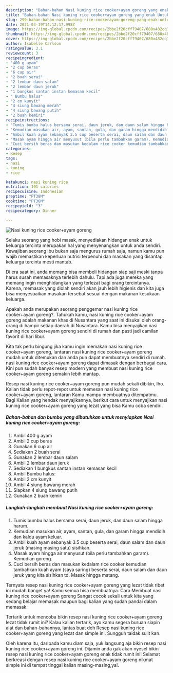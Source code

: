 ```yaml
---
description: "Bahan-bahan Nasi kuning rice cooker+ayam goreng yang enak Untuk Jualan"
title: "Bahan-bahan Nasi kuning rice cooker+ayam goreng yang enak Untuk Jualan"
slug: 299-bahan-bahan-nasi-kuning-rice-cookerayam-goreng-yang-enak-untuk-jualan
date: 2021-03-19T14:12:17.998Z
image: https://img-global.cpcdn.com/recipes/2bbe2f20cff79407/680x482cq70/nasi-kuning-rice-cookerayam-goreng-foto-resep-utama.jpg
thumbnail: https://img-global.cpcdn.com/recipes/2bbe2f20cff79407/680x482cq70/nasi-kuning-rice-cookerayam-goreng-foto-resep-utama.jpg
cover: https://img-global.cpcdn.com/recipes/2bbe2f20cff79407/680x482cq70/nasi-kuning-rice-cookerayam-goreng-foto-resep-utama.jpg
author: Isabelle Carlson
ratingvalue: 3.1
reviewcount: 3
recipeingredient:
- "400 g ayam"
- "2 cup beras"
- "6 cup air"
- "2 buah serai"
- "2 lembar daun salam"
- "2 lembar daun jeruk"
- "1 bungkus santan instan kemasan kecil"
- " Bumbu halus"
- "2 cm kunyit"
- "4 siung bawang merah"
- "4 siung bawang putih"
- "2 buah kemiri"
recipeinstructions:
- "Tumis bumbu halus bersama serai, daun jeruk, dan daun salam hingga harum."
- "Kemudian masukan air, ayam, santan, gula, dan garam hingga mendidih dan kaldu ayam keluar."
- "Ambil kuah ayam sebanyak 3.5 cup beserta serai, daun salam dan daun jeruk (masing masing satu) sisihkan."
- "Masak ayam hingga air menyusut (bila perlu tambahkan garam). Kemudian goreng."
- "Cuci bersih beras dan masukan kedalam rice cooker kemudian tambahkan kuah ayam (saya saring) beserta serai, daun salam dan daun jeruk yang kita sisihkan td. Masak hingga matang."
categories:
- Resep
tags:
- nasi
- kuning
- rice

katakunci: nasi kuning rice 
nutrition: 191 calories
recipecuisine: Indonesian
preptime: "PT38M"
cooktime: "PT36M"
recipeyield: "3"
recipecategory: Dinner

---
```



![Nasi kuning rice cooker+ayam goreng](https://img-global.cpcdn.com/recipes/2bbe2f20cff79407/680x482cq70/nasi-kuning-rice-cookerayam-goreng-foto-resep-utama.jpg)

Selaku seorang yang hobi masak, menyediakan hidangan enak untuk keluarga tercinta merupakan hal yang menyenangkan untuk anda sendiri. Kewajiban seorang ibu bukan saja mengurus rumah saja, namun kamu pun wajib memastikan keperluan nutrisi terpenuhi dan masakan yang disantap keluarga tercinta mesti mantab.

Di era  saat ini, anda memang bisa membeli hidangan siap saji meski tanpa harus susah memasaknya terlebih dahulu. Tapi ada juga mereka yang memang ingin menghidangkan yang terlezat bagi orang tercintanya. Karena, memasak yang diolah sendiri akan jauh lebih higienis dan kita juga bisa menyesuaikan masakan tersebut sesuai dengan makanan kesukaan keluarga. 



Apakah anda merupakan seorang penggemar nasi kuning rice cooker+ayam goreng?. Tahukah kamu, nasi kuning rice cooker+ayam goreng adalah makanan khas di Nusantara yang saat ini disukai oleh orang-orang di hampir setiap daerah di Nusantara. Kamu bisa menyajikan nasi kuning rice cooker+ayam goreng sendiri di rumah dan pasti jadi camilan favorit di hari libur.

Kita tak perlu bingung jika kamu ingin memakan nasi kuning rice cooker+ayam goreng, lantaran nasi kuning rice cooker+ayam goreng mudah untuk ditemukan dan anda pun dapat membuatnya sendiri di rumah. nasi kuning rice cooker+ayam goreng dapat dimasak dengan berbagai cara. Kini pun sudah banyak resep modern yang membuat nasi kuning rice cooker+ayam goreng semakin lebih mantap.

Resep nasi kuning rice cooker+ayam goreng pun mudah sekali dibikin, lho. Kalian tidak perlu repot-repot untuk memesan nasi kuning rice cooker+ayam goreng, lantaran Kamu mampu membuatnya ditempatmu. Bagi Kalian yang hendak menyajikannya, berikut cara untuk menyajikan nasi kuning rice cooker+ayam goreng yang lezat yang bisa Kamu coba sendiri.

<!--inarticleads1-->

##### Bahan-bahan dan bumbu yang dibutuhkan untuk menyiapkan Nasi kuning rice cooker+ayam goreng:

1. Ambil 400 g ayam
1. Ambil 2 cup beras
1. Gunakan 6 cup air
1. Sediakan 2 buah serai
1. Gunakan 2 lembar daun salam
1. Ambil 2 lembar daun jeruk
1. Sediakan 1 bungkus santan instan kemasan kecil
1. Ambil  Bumbu halus:
1. Ambil 2 cm kunyit
1. Ambil 4 siung bawang merah
1. Siapkan 4 siung bawang putih
1. Gunakan 2 buah kemiri




<!--inarticleads2-->

##### Langkah-langkah membuat Nasi kuning rice cooker+ayam goreng:

1. Tumis bumbu halus bersama serai, daun jeruk, dan daun salam hingga harum.
1. Kemudian masukan air, ayam, santan, gula, dan garam hingga mendidih dan kaldu ayam keluar.
1. Ambil kuah ayam sebanyak 3.5 cup beserta serai, daun salam dan daun jeruk (masing masing satu) sisihkan.
1. Masak ayam hingga air menyusut (bila perlu tambahkan garam). Kemudian goreng.
1. Cuci bersih beras dan masukan kedalam rice cooker kemudian tambahkan kuah ayam (saya saring) beserta serai, daun salam dan daun jeruk yang kita sisihkan td. Masak hingga matang.




Ternyata resep nasi kuning rice cooker+ayam goreng yang lezat tidak ribet ini mudah banget ya! Kamu semua bisa membuatnya. Cara Membuat nasi kuning rice cooker+ayam goreng Sangat cocok sekali untuk kita yang sedang belajar memasak maupun bagi kalian yang sudah pandai dalam memasak.

Tertarik untuk mencoba bikin resep nasi kuning rice cooker+ayam goreng lezat tidak rumit ini? Kalau kalian tertarik, ayo kamu segera buruan siapin alat dan bahan-bahannya, lantas buat deh Resep nasi kuning rice cooker+ayam goreng yang lezat dan simple ini. Sungguh taidak sulit kan. 

Oleh karena itu, daripada kamu diam saja, yuk langsung aja bikin resep nasi kuning rice cooker+ayam goreng ini. Dijamin anda gak akan nyesel bikin resep nasi kuning rice cooker+ayam goreng enak tidak rumit ini! Selamat berkreasi dengan resep nasi kuning rice cooker+ayam goreng nikmat simple ini di tempat tinggal kalian masing-masing,ya!.

